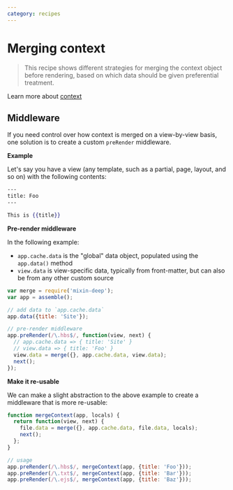 ```yaml
---
category: recipes
---
```

# Merging context

> This recipe shows different strategies for merging the context object before rendering, based on which data should be given preferential treatment.

Learn more about [context](./terminology#context)

## Middleware

If you need control over how context is merged on a view-by-view basis, one solution is to create a custom `preRender` middleware.

**Example**

Let's say you have a view (any template, such as a partial, page, layout, and so on) with the following contents:

```hbs
---
title: Foo
---

This is {{title}}
```

**Pre-render middleware**

In the following example:

- `app.cache.data` is the "global" data object, populated using the `app.data()` method
- `view.data` is view-specific data, typically from front-matter, but can also be from any other custom source

```js
var merge = require('mixin-deep');
var app = assemble();

// add data to `app.cache.data`
app.data({title: 'Site'});

// pre-render middleware
app.preRender(/\.hbs$/, function(view, next) {
  // app.cache.data => { title: 'Site' }
  // view.data => { title: 'Foo' }
  view.data = merge({}, app.cache.data, view.data);
  next();
});
```

**Make it re-usable**

We can make a slight abstraction to the above example to create a middleware that is more re-usable:

```js
function mergeContext(app, locals) {
  return function(view, next) {
    file.data = merge({}, app.cache.data, file.data, locals);
    next();
  };
}

// usage
app.preRender(/\.hbs$/, mergeContext(app, {title: 'Foo'}));
app.preRender(/\.txt$/, mergeContext(app, {title: 'Bar'}));
app.preRender(/\.ejs$/, mergeContext(app, {title: 'Baz'}));
```
